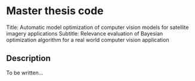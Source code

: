 # Master thesis code

Title: Automatic model optimization of computer vision models for satellite imagery applications
Subtitle: Relevance evaluation of Bayesian optimization algorithm for a real world computer vision application

## Description

To be written...